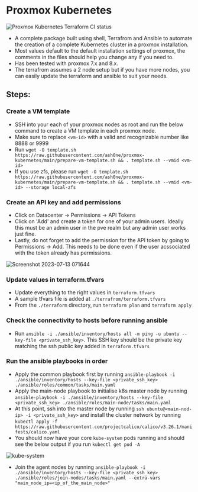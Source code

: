 # Proxmox Kubernetes

![Proxmox Kubernetes Terraform CI status](https://github.com/ash0ne/proxmox-kubernetes/actions/workflows/ci.yml/badge.svg)

- A complete package built using shell, Terrafrom and Ansible to automate the creation of a complete Kubernetes cluster in a proxmox installation.
- Most values default to the default installation settings of proxmox, the comments in the files should help you change any if you need to.
- Has been tested with proxmox 7.x and 8.x.
- The terrafrom assumes a 2 node setup but if you have more nodes, you can easily update the terraform and ansible to suit your needs.

## Steps:

### Create a VM template
- SSH into your each of your proxmox nodes as root and run the below command to create a VM template in each proxmox node.
- Make sure to replace `<vm-id>` with a valid and recognizable number like 8888 or 9999
- Run  `wget -O template.sh https://raw.githubusercontent.com/ash0ne/proxmox-kubernetes/main/prepare-vm-template.sh && . template.sh --vmid <vm-id>`
- If you use zfs, please run `wget -O template.sh https://raw.githubusercontent.com/ash0ne/proxmox-kubernetes/main/prepare-vm-template.sh && . template.sh --vmid <vm-id> --storage local-zfs`

### Create an API key and add permissions
- Click on Datacenter -> Permissions -> API Tokens
- Click on 'Add' and create a token for one of your admin users. Ideally this must be an admin user in the pve realm but any admin user works just fine.
- Lastly, do not forget to add the permission for the API token by going to Permissions -> Add. This needs to be done even if the user acssociated with the token already has permissions.
  
 ![Screenshot 2023-07-13 071644](https://github.com/ash0ne/proxmox-kubernetes/assets/136186619/3b3def4e-e759-4185-8e2b-7d5846d11f97)

### Update values in terraform.tfvars
- Update everything to the right values in `terraform.tfvars`
- A sample tfvars file is added at `./terrafrom/terraform.tfvars`
- From the `./terraform` directory, run `terraform plan` and `terraform apply`

### Check the connectivity to hosts before running ansible
- Run `ansible -i ./ansible/inventory/hosts all -m ping -u ubuntu --key-file <private_ssh_key>`. This SSH key should be the private key matching the ssh public key added in `terraform.tfvars`

### Run the ansible playbooks in order
- Apply the common playbook first by running `ansible-playbook -i ./ansible/inventory/hosts --key-file <private_ssh_key> ./ansible/roles/common/tasks/main.yaml`
- Apply the main-node playbook to initialise k8s master node by running `ansible-playbook -i ./ansible/inventory/hosts --key-file <private_ssh_key> ./ansible/roles/main-node/tasks/main.yaml`
- At this point, ssh into the master node by running `ssh ubuntu@<main-nod-ip> -i <private_ssh_key>` and install the cluster network by running `kubectl apply -f https://raw.githubusercontent.com/projectcalico/calico/v3.26.1/manifests/calico.yaml`
- You should now have your core `kube-system` pods running and should see the below output if you run `kubectl get pod -A`

 ![kube-system](https://github.com/ash0ne/proxmox-kubernetes/assets/136186619/dfcb5737-827b-4379-988a-c828a425d6e6)

- Join the agent nodes by running  `ansible-playbook -i ./ansible/inventory/hosts --key-file <private_ssh_key> ./ansible/roles/join-nodes/tasks/main.yaml --extra-vars "main_node_ip=<ip_of_the_main_node>"`
